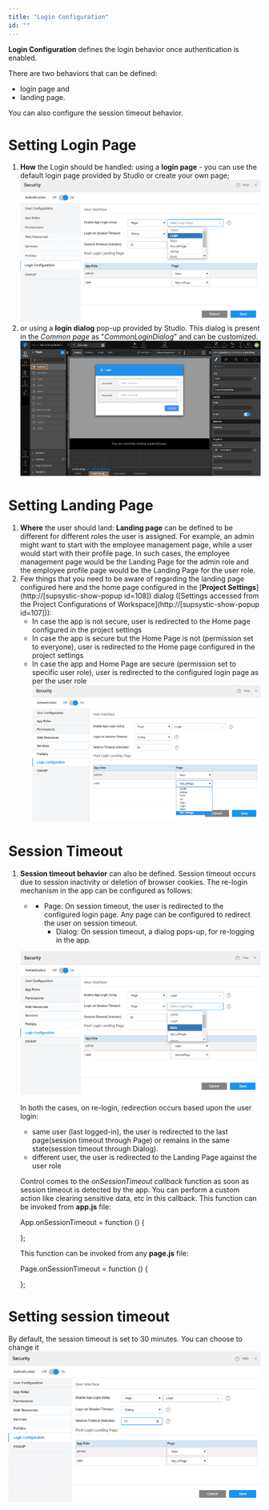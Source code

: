 ```yaml
---
title: "Login Configuration"
id: ""
---
```


**Login Configuration** defines the login behavior once authentication is enabled.

There are two behaviors that can be defined:

- login page and
- landing page.

You can also configure the session timeout behavior.

# Setting Login Page

1. **How** the Login should be handled: using a **login page** - you can use the default login page provided by Studio or create your own page; [![](/learn/assets/security_loginpage_1.png)](/learn/assets/security_loginpage_1.png)
2. or using a **login dialog** pop-up provided by Studio. This dialog is present in the _Common page_ as "_CommonLoginDialog_" and can be customized. [![](/learn/assets/security_logindialog.png)](/learn/assets/security_logindialog.png)

# Setting Landing Page

1. **Where** the user should land: **Landing page** can be defined to be different for different roles the user is assigned. For example, an admin might want to start with the employee management page, while a user would start with their profile page. In such cases, the employee management page would be the Landing Page for the admin role and the employee profile page would be the Landing Page for the user role.
2. Few things that you need to be aware of regarding the landing page configured here and the home page configured in the [**Project Settings**](http://[supsystic-show-popup id=108]) dialog ([Settings accessed from the Project Configurations of Workspace](http://[supsystic-show-popup id=107])):
    - In case the app is not secure, user is redirected to the Home page configured in the project settings
    - In case the app is secure but the Home Page is not (permission set to everyone), user is redirected to the Home page configured in the project settings
    - In case the app and Home Page are secure (permission set to specific user role), user is redirected to the configured login page as per the user role [![](/learn/assets/security_landingpage.png)](/learn/assets/security_landingpage.png)

# Session Timeout

1. **Session timeout behavior** can also be defined. Session timeout occurs due to session inactivity or deletion of browser cookies. The re-login mechanism in the app can be configured as follows:
    
    - - Page: On session timeout, the user is redirected to the configured login page. Any page can be configured to redirect the user on session timeout.
        - Dialog: On session timeout, a dialog pops-up, for re-logging in the app.
    
    [![](/learn/assets/security_reloginpage.png)](/learn/assets/security_reloginpage.png)
    
    In both the cases, on re-login, redirection occurs based upon the user login:
    
    - same user (last logged-in), the user is redirected to the last page(session timeout through Page) or remains in the same state(session timeout through Dialog).
    - different user, the user is redirected to the Landing Page against the user role
    
    Control comes to the _onSessionTimeout callback_ function as soon as session timeout is detected by the app. You can perform a custom action like clearing sensitive data, etc in this callback. This function can be invoked from **app.js** file:
    
    App.onSessionTimeout = function () {
    
    };
    
    This function can be invoked from any **page.js** file:
    
    Page.onSessionTimeout = function () {
    
    };
    

# Setting session timeout

By default, the session timeout is set to 30 minutes. You can choose to change it [![](/learn/assets/security_timeout.png)](/learn/assets/security_timeout.png)

